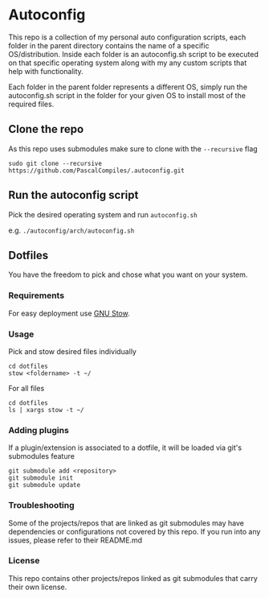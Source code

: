 # Autoconfig

This repo is a collection of my personal auto configuration scripts, each folder in the parent directory contains the name of a specific OS/distribution. Inside each folder is an autoconfig.sh script to be executed on that specific operating system along with my any custom scripts that help with functionality. 

Each folder in the parent folder represents a different OS, simply run the autoconfig.sh script in the folder for your given OS to install most of the required files.


## Clone the repo

As this repo uses submodules make sure to clone with the `--recursive` flag

`sudo git clone --recursive https://github.com/PascalCompiles/.autoconfig.git`

## Run the autoconfig script

Pick the desired operating system and run `autoconfig.sh` 

e.g. `./autoconfig/arch/autoconfig.sh`

## Dotfiles

You have the freedom to pick and chose what you want on your system.

### Requirements
For easy deployment use [GNU Stow](https://www.gnu.org/software/stow/).

### Usage 

Pick and stow desired files individually

```
cd dotfiles
stow <foldername> -t ~/
```

For all files

```
cd dotfiles
ls | xargs stow -t ~/
```

### Adding plugins

If a plugin/extension is associated to a dotfile, it will be loaded via git's submodules feature

```
git submodule add <repository>
git submodule init
git submodule update
```

### Troubleshooting
Some of the projects/repos that are linked as git submodules may have dependencies or configurations not covered by this repo. If you run into any issues, please refer to their README.md

### License
This repo contains other projects/repos linked as git submodules that carry their own license.
